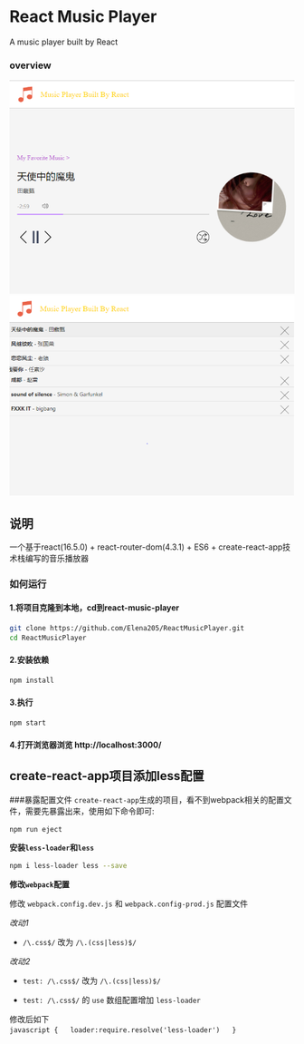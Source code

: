 # React Music Player 
A music player built by React

### overview
![](https://github.com/Elena205/music-player/blob/master/src/images/music-player.png?raw=true)
![](https://github.com/Elena205/music-player/blob/master/src/images/music-list.png?raw=true)

## 说明
一个基于react(16.5.0) + react-router-dom(4.3.1) + ES6 + create-react-app技术栈编写的音乐播放器

### 如何运行

#### 1.将项目克隆到本地，cd到react-music-player
``` bash
git clone https://github.com/Elena205/ReactMusicPlayer.git
cd ReactMusicPlayer
```
#### 2.安装依赖
``` bash
npm install
```
#### 3.执行
``` bash
npm start
```
#### 4.打开浏览器浏览 http://localhost:3000/

## create-react-app项目添加less配置
###暴露配置文件
`create-react-app`生成的项目，看不到webpack相关的配置文件，需要先暴露出来，使用如下命令即可:  

```bash
npm run eject
``` 

**安装`less-loader`和`less`**  

```bash
npm i less-loader less --save
``` 

**修改`webpack`配置**  

修改 `webpack.config.dev.js` 和 `webpack.config-prod.js` 配置文件  
  
*改动1*

+ `/\.css$/` 改为 `/\.(css|less)$/`  

*改动2*  
+ `test: /\.css$/` 改为 `/\.(css|less)$/`  

+ `test: /\.css$/` 的 `use` 数组配置增加 `less-loader`  

修改后如下  
``javascript
  {  
  loader:require.resolve('less-loader')  
  }
``
